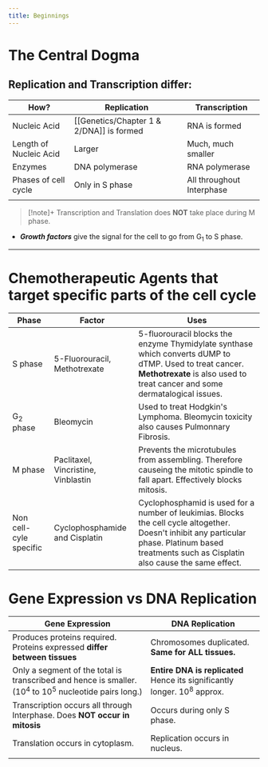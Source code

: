 ```yaml
---
title: Beginnings
---
```

# The Central Dogma
## Replication and Transcription differ:

| How?                   | Replication     | Transcription             |
| ---------------------- | --------------- | ------------------------- |
| Nucleic Acid           | [[Genetics/Chapter 1 & 2/DNA]] is formed   | RNA is formed             |
| Length of Nucleic Acid | Larger          | Much, much smaller        |
| Enzymes                | DNA polymerase  | RNA polymerase            |
| Phases of cell cycle   | Only in S phase | All throughout Interphase |
|                        |                 |                           |
> [!note]+
> Transcription and Translation does **NOT** take place during M phase.

+ ***Growth factors*** give the signal for the cell to go from G<sub>1</sub> to S phase.
---
# Chemotherapeutic Agents that target specific parts of the cell cycle

| Phase                  | Factor                              | Uses                                                                                                                                                                                               |
| ---------------------- | ----------------------------------- | -------------------------------------------------------------------------------------------------------------------------------------------------------------------------------------------------- |
| S phase                | 5-Fluorouracil, Methotrexate        | 5-fluorouracil blocks the enzyme Thymidylate synthase which converts dUMP to dTMP. Used to treat cancer. **Methotrexate** is also used to treat cancer and some dermatalogical issues.            |
| G<sub>2</sub> phase    | Bleomycin                           | Used to treat Hodgkin's Lymphoma. Bleomycin toxicity also causes Pulmonnary Fibrosis.                                                                                                              |
| M phase                | Paclitaxel, Vincristine, Vinblastin | Prevents the microtubules from assembling. Therefore causeing the mitotic spindle to fall apart. Effectively blocks mitosis.                                                                       |
| Non cell-cyle specific | Cyclophosphamide and Cisplatin      | Cyclophosphamid is used for a number of leukimias. Blocks the cell cycle altogether. Doesn't inhibit any particular phase. Platinum based treatments such as Cisplatin also cause the same effect. |

# Gene Expression vs DNA Replication
| Gene Expression                                                                                                            | DNA Replication                                                                     |
| -------------------------------------------------------------------------------------------------------------------------- | ----------------------------------------------------------------------------------- |
| Produces proteins required. Proteins expressed **differ between tissues**                                                  | Chromosomes duplicated. **Same for ALL tissues.**                                   |
| Only a segment of the total is transcribed and hence is smaller. (10<sup>4</sup> to 10<sup>5</sup> nucleotide pairs long.) | **Entire DNA is replicated** Hence its significantly longer. 10<sup>8</sup> approx. |
| Transcription occurs all through Interphase. Does **NOT occur in mitosis**                                                 | Occurs during only S phase.                                                         |
| Translation occurs in cytoplasm.                                                                                           | Replication occurs in nucleus.                                                      |
|                                                                                                                            |                                                                                     |
